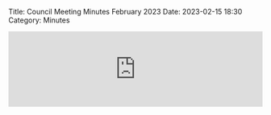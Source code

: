 Title: Council Meeting Minutes February 2023
Date: 2023-02-15 18:30
Category: Minutes

<embed width=100% style="height: -webkit-fill-available" src="https://docs.google.com/document/d/e/2PACX-1vThsUpp5O7c4wRHTncSoKkR4j3ONofyAnNOkPDPgT84-AceHuUPlft7jMZNnGSLFuF72NHo49_Pixo2/pub?embedded=true"></embed>
